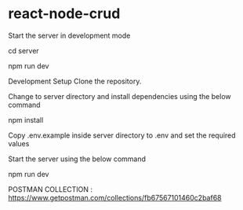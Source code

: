 # react-node-crud

Start the server in development mode

cd server

npm run dev

Development Setup
Clone the repository.

Change to server directory and install dependencies using the below command

npm install

Copy .env.example inside server directory to .env and set the required values

Start the server using the below command

npm run dev

POSTMAN COLLECTION :
https://www.getpostman.com/collections/fb67567101460c2baf68
